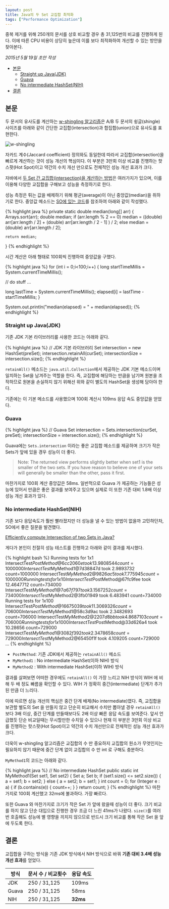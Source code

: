 ```yaml
---
layout: post
title: Java의 두 Set 교집합 최적화
tags: ["Performance Optimization"]
---
```


<div class="message">
중복 제거를 위해 250개의 문서를 상호 비교할 경우 총 31,125번의 비교를 진행하게 된다. 이에 따른 CPU 비용이 상당히 높은데 이를 보다 최적화하여 개선할 수 있는 방안을 찾아본다.
</div>

*2015년 5월 19일 초안 작성*  

<!-- TOC -->

- [본문](#본문)
    - [Straight up Java(JDK)](#straight-up-javajdk)
    - [Guava](#guava)
    - [No intermediate HashSet(NIH)](#no-intermediate-hashsetnih)
- [결론](#결론)

<!-- /TOC -->

## 본문

두 문서의 유사도를 계산하는 [w-shingling 알고리즘](http://en.wikipedia.org/wiki/W-shingling)은 A/B 두 문서의 슁글(shingle) 사이즈를 아래와 같이 간단한 교집합(intersection)과 합집합(union)으로 유사도를 표현한다.

![w-shingling](http://upload.wikimedia.org/math/5/7/c/57c09a4c79a15ebfb940af31b0594059.png)

자카드 계수(Jaccard coefficient) 정의와도 동일한데 따라서 교집합(intersection)을 빠르게 계산하는 것이 성능 개선의 핵심이다. 이 부분은 3만회 이상 비교를 진행하는 핫스팟(Hot Spot)이고 약간의 수치 개선 만으로도 전체적인 성능 개선 효과가 크다.

자바에서 [두 Set 간 교집합(intersection)을 계산하는 방법](http://www.leveluplunch.com/java/examples/intersection-of-two-sets/)은 여러가지가 있으며, 이를 이용해 다양한 교집합을 구해보고 성능을 측정하기로 한다.

성능 측정은 튀는 값을 배제하기 위해 평균(average)이 아닌 중앙값(median)을 취하기로 한다. 중앙값 메소드는 [SO에 있는 코드](http://stackoverflow.com/a/11955900/3513266)를 참조하여 아래와 같이 작성했다.

{% highlight java %}
private static double median(long[] arr) {
    Arrays.sort(arr);
    double median;
    if (arr.length % 2 == 0)
        median = ((double) arr[arr.length / 2] +
                  (double) arr[arr.length / 2 - 1]
                 ) / 2;
    else
        median = (double) arr[arr.length / 2];
 
    return median;
}
{% endhighlight %}

시간 계산은 아래 형태로 100회씩 진행하여 중앙값을 구했다.

{% highlight java %}
for (int i = 0;i<100;i++) {
  long startTimeMillis = System.currentTimeMillis();

  // do stuff
  ...

  long lastTime = System.currentTimeMillis();
  elapsed[i] = lastTime - startTimeMillis;
}

System.out.println("median(elapsed) = " + median(elapsed));
{% endhighlight %}

### Straight up Java(JDK)

기존 JDK 기본 라이브러리를 사용한 코드는 아래와 같다. 

{% highlight java %}
// JDK 기본 라이브러리
Set<Integer> intersection = new HashSet<Integer>(preSet);
intersection.retainAll(curSet);
intersectionSize = intersection.size();
{% endhighlight %}

`retainAll()` 메소드는 `java.util.Collection`에서 제공하는 JDK 기본 메소드이며 일치하는 Set을 남겨주는 역할을 한다. 즉, 교집합에 해당하는 만큼을 남기며 원본을 조작하므로 원본을 손실하지 않기 위해선 위와 같이 별도의 HashSet을 생성해 담아야 한다.

기존에는 이 기본 메소드를 사용했으며 100회 계산시 109ms 응답 속도 중앙값을 얻었다. 

### Guava

{% highlight java %}
// Guava
Set<Integer> intersection = Sets.intersection(curSet, preSet);
intersectionSize = intersection.size();
{% endhighlight %}

Guava에는 `Sets.intersection` 이라는 좋은 교집합 메소드를 제공하며 크기가 작은 Sets가 앞에 있을 경우 성능이 더 좋다.

> Note: The returned view performs slightly better when set1 is the smaller of the two sets. If you have reason to believe one of your sets will generally be smaller than the other, pass it first.

마찬가지로 100회 계산 중앙값은 58ms. 일반적으로 Guava 가 제공하는 기능들은 성능에 있어서 만큼은 좋은 결과를 보여주고 있으며 실제로 이 또한 기존 대비 1.8배 이상 성능 개선 효과가 있다.

### No intermediate HashSet(NIH)

기존 보다 응답속도가 훨씬 빨라졌지만 더 성능을 낼 수 있는 방법이 없을까 고민하던차, SO에서 좋은 질문을 발견했다.

[Efficiently compute Intersection of two Sets in Java?](http://stackoverflow.com/questions/7574311/efficiently-compute-intersection-of-two-sets-in-java)

게다가 본인이 친절히 성능 테스트를 진행하고 아래와 같이 결과를 제시했다.

{% highlight bash %}
Running tests for 1x1
IntersectTest$PostMethod@6cc2060e took 13.9808544 count=1000000
IntersectTest$MyMethod1@7d38847d took 2.9893732 count=1000000
IntersectTest$MyMethod2@9826ac5 took 7.775945 count=1000000
Running tests for 1x10
IntersectTest$PostMethod@67fc9fee took 12.4647712 count=734000
IntersectTest$MyMethod1@7a67f797 took 3.1567252 count=734000
IntersectTest$MyMethod2@3fb01949 took 6.483941 count=734000
Running tests for 1x100
IntersectTest$PostMethod@16675039 took 11.3069326 count=706000
IntersectTest$MyMethod1@58c3d9ac took 2.3482693 count=706000
IntersectTest$MyMethod2@2207d8bb took 4.8687103 count=706000
Running tests for 1x1000
IntersectTest$PostMethod@33d626a4 took 10.28656 count=729000
IntersectTest$MyMethod1@3082f392 took 2.3478658 count=729000
IntersectTest$MyMethod2@65450f1f took 4.109205 count=729000
...
{% endhighlight %}

- `PostMethod`: 기존 JDK에서 제공하는 `retainAll()` 메소드
- `MyMethod1` : No intermediate HashSet(이하 NIH) 방식
- `MyMethod2` : With intermediate HashSet(이하 WIH) 방식

결과를 살펴보면 어떠한 경우에도 `retainAll()` 이 가장 느리고 NIH 방식이 WIH 에 비해 두 배 정도 빠름을 확인할 수 있다. WIH 가 정확히 중간(intermediate) 단계가 추가된 만큼 더 느리다.

이에 따르면 성능 개선의 핵심은 중간 단계 배제(No intermediate)였다. 즉, 교집합을 보관할 별도의 Set 을 만들지 않고 단순히 비교해서 수치만 뽑아낼 경우 `retainAll()` 보다 3배 이상, 중간 단계를 만들때보다도 2배 이상 빠른 응답 속도를 보여준다. 앞서 언급했듯 단순 비교일때는 무시할만한 수치일 수 있으나 현재 이 부분은 3만회 이상 비교를 진행하는 핫스팟(Hot Spot)이고 약간의 수치 개선만으로 전체적인 성능 개선 효과가 크다.

더욱이 w-shingling 알고리즘은 교집합의 수 만 중요하지 교집합의 원소가 무엇인지는 필요하지 않기 때문에 중간 단계 없이 교집합의 수 만 int 로 구해도 충분하다.

`MyMethod1`의 코드는 아래와 같다.

{% highlight java %}
// No intermediate HashSet
public static int MyMethod1(Set<Integer> set1, Set<Integer> set2) {
    Set<Integer> a;
    Set<Integer> b;
    if (set1.size() <= set2.size()) {
        a = set1;
        b = set2;
    } else {
        a = set2;
        b = set1;
    }
    int count = 0;
    for (Integer e : a) {
        if (b.contains(e)) {
            count++;
        }
    }
    return count;
}
{% endhighlight %}
마찬가지로 100회 계산했고 32ms에 불과하다. 가장 빠르다.

또한 Guava 와 마찬가지로 크기가 작은 Set 가 앞에 왔을때 성능이 더 좋다. 크기 비교를 하지 않고 단순 대입으로 진행한 경우 조금 더 느린 41ms가 나왔다. `size()`를 여러번 호출해도 성능에 별 영향을 끼치지 않으므로 반드시 크기 비교를 통해 작은 Set 을 앞에 두도록 한다.

## 결론

교집합을 구하는 방식을 기존 JDK 방식에서 NIH 방식으로 바꿔 **기존 대비 3.4배 성능 개선 효과**를 얻었다.

<table>
  <thead>
    <tr>
      <th>방식</th>
      <th>문서 수 / 비교횟수</th>
      <th>응답 속도</th>
    </tr>
  </thead>
  <tbody>
    <tr>
      <td>JDK</td>
      <td>250 / 31,125</td>
      <td>109ms</td>
    </tr>
    <tr>
      <td>Guava</td>
      <td>250 / 31,125</td>
      <td>58ms</td>
    </tr>
    <tr>
      <td>NIH</td>
      <td>250 / 31,125</td>
      <td><strong>32ms</strong></td>
    </tr>
  </tbody>
</table>

